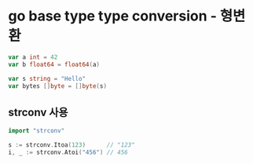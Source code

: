 # go base type type conversion - 형변환

```go
var a int = 42
var b float64 = float64(a)

var s string = "Hello"
var bytes []byte = []byte(s)
```

## strconv 사용

```go
import "strconv"

s := strconv.Itoa(123)      // "123"
i, _ := strconv.Atoi("456") // 456
```
